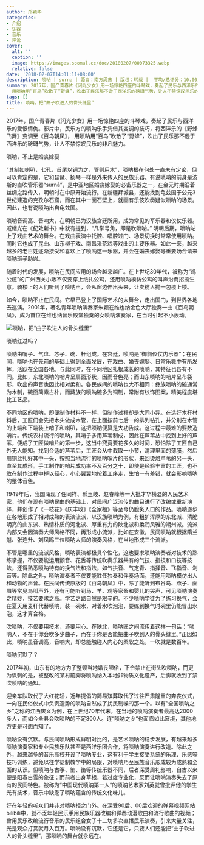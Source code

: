 ```yaml
---
author: 邝颖华
categories:
- 介绍
- 乐器
- 音乐
- 评论
cover:
  alt: ''
  caption: ''
  image: https://images.soomal.cc/doc/20180207/00073325.webp
  relative: false
date: '2018-02-07T14:01:11+08:00'
description: 唢呐 | surna | 源自：南方周末 | 版权：转载 |  平均/总评分：10.00/10
summary: 2017年，国产青春片《闪光少女》用一场惊艳四座的斗琴戏，奏起了民乐与西洋乐的爱恨情仇。影片中，民乐方的唢呐乐手凭借其变调的技巧，将西洋乐的《野蜂飞舞》变调至《百鸟朝凤》，
  用唢呐用“百鸟”吹散了“野蜂”，吹出了民乐那不逊于西洋乐的磅礴气势，让人不禁惊叹民乐的非凡魅力……
tags: []
title: 唢呐，把“曲子吹进人的骨头缝里”
---
```


2017年，国产青春片《闪光少女》用一场惊艳四座的斗琴戏，奏起了民乐与西洋乐的爱恨情仇。影片中，民乐方的唢呐乐手凭借其变调的技巧，将西洋乐的《野蜂飞舞》变调至《百鸟朝凤》， 用唢呐用“百鸟”吹散了“野蜂”，吹出了民乐那不逊于西洋乐的磅礴气势，让人不禁惊叹民乐的非凡魅力。

唢呐，不止是婚丧嫁娶

“其制如喇叭，七孔，首尾以铜为之，管则用木”，唢呐根在何处一直未有定论，但可以肯定的是，它和琵琶、扬琴一样是外来传入的民族乐器。有说唢呐的前身是波斯的直吹管乐器“surnā”，是中亚地区婚丧嫁娶的必备乐器之一，在金元时期沿着丝绸之路传入，明朝时在中原开始流行。在新疆拜城县，还能找到龟兹国于公元3世纪建造的克孜尔石窟，而在其中一面石壁上，就画有乐伎吹奏疑似唢呐的场景。因此，也有说唢呐出自龟兹国。

唢呐音调高、音响大，在明朝已为汉族宫廷所用，成为常见的军乐器和仪仗乐器。戚继光在《纪效新书》中就有提到，“凡掌号角，即是吹唢呐。” 明朝后期，唢呐站上了戏曲艺术的舞台。在戏曲表演中托腔、唱腔过门、场景切换时常常使用唢呐。同时它也成了昆曲、山东柳子戏、南昌采茶戏等戏曲的主要乐器。如此一来，越来越多的老百姓逐渐接受和喜欢上了唢呐这一乐器，并会在婚丧嫁娶等重要场合请来唢呐班子助兴。

随着时代的发展，唢呐在民间应用的场合越来越广。在上世纪30年代，被称为“鸡公榄”的广州西关小贩不仅要穿上纸扎公鸡，还用唢呐模仿公鸡的叫声沿街招揽生意。骑楼上的人们听到了唢呐声，会从窗边伸出头来，让卖榄人抛一包榄上楼。

如今，唢呐不止在民间。它早已登上了国际艺术的大舞台，走出国门，到世界各地去巡演。2001年，著名青年唢呐演奏家朱颖在维也纳金色大厅独奏一曲《百鸟朝凤》，成为首位在维也纳音乐殿堂独奏的女唢呐演奏家，在当时引起不小轰动。

![唢呐，把“曲子吹进人的骨头缝里”](https://images.soomal.cc/doc/20180207/00073325.webp)





唢呐红过吗？

唢呐由哨子、气盘、芯子、碗、杆组成。在宫廷，唢呐是“御前仪仗内乐器”；在民间，唢呐也在先前的基础上得到全面发展，在戏曲、婚丧嫁娶、日常乐舞中有所发挥，活跃在全国各地。与此同时，在不同地区扎根成长的唢呐，其特征也各有不同。比如，东北唢呐的哨片呈扇面形状，因而音色亮；而山东唢呐的哨片呈布袋形，吹出的声音也因此相对柔和。各民族间的唢呐也大不相同：彝族唢呐的碗通常为木制，碗面简素古朴，而藏族的唢呐碗多为铜制，常附有纹饰图案，精美程度堪比工艺品。

不同地区的唢呐，即便制作材料不一样，但制作过程却是大同小异。在选好木杆材料后，工匠们会先把木头做成木管，在上面按前七后一的排列钻孔，并分别在木管的上端和下端装上哨子和喇叭，这把唢呐便算是大功告成。这过程中最难的要数造哨片。传统农村流行的唢呐，其哨子多用芦苇制成，因此在芦苇丛中找到上好的芦苇，便成了工匠做哨片的第一步，这当中究竟要花多久的时间，恐怕除了工匠自己外无人能知。找到合适的芦苇后，工匠会从中截取一小节，清理里面的薄膜，然后用铜丝扎好其中一头，按照当地流行的唢呐哨片的形状，来回烫烙芦苇的另一头，直至其成形。手工制作的哨片成功率不及百分之十，即使是经验丰富的工匠，也不敢在制作过程中掉以轻心，小心翼翼地按着工序走，生怕一有差错，就会影响唢呐的整体音色。

1949年后，我国涌现了任同祥、郝玉岐、赵春峰等一大批才华横溢的人民艺术家，他们在现有唢呐民曲的基础上，对民间广泛流传的曲目进行了改编或重新演绎，并创作了《一枝花》《庆丰收》《全家福》等至今仍脍炙人口的作品。唢呐逐步在各地形成了相对成熟的表演流派，以汉族唢呐为例，有粗犷浑厚的东北派、清脆明亮的山东派、热情朴质的河北派、厚重有力的陕北派和柔润风雅的潮州派。流派内部又会因演奏大师风格不同，再形成小流派，比如在安徽，民间唢呐就根据隋兰魁、张连升、刘凤鸣三位唢呐大师的演奏风格，在当地形成三个流派。

不管是哪里的流派风格，唢呐表演都极具个性化，这也要求唢呐演奏者对技术的熟练掌握，不仅要能运用颤音、花舌等传统吹奏乐器共有的气技、指技和口技等技法，还得熟悉唢呐特有的换气法和指法，如气拱音、气定青、指揉音、飞指音、剁音等。除此之外，唢呐演奏者不仅要能胜任独奏和伴奏场面，还能用唢呐模仿出人和动物的声音。在民间传统原版的《百鸟朝凤》中，除了能听到布谷鸟、燕子、画眉等常见鸟叫声外，还有可能听到马、羊、鸡等家畜和婴儿的哭声，可见唢呐演奏之精妙，技艺要求之高。学艺之路自然是艰辛的。不少唢呐学徒为了练习换气，会在夏天用麦秆代替唢呐，装一碗水，对着水吹泡泡，要练到换气时碗里仍能冒出水泡，这才算合格。

吹唢呐，不仅要用技术，还要用心。在陕北，唢呐匠之间流传着这样一句话：“唢呐人，不在于你会吹多少曲子，而在于你是否能把曲子吹到人的骨头缝里。”正因如此，唢呐虽音调高，音响大，却总能触碰人内心的柔软之处，一吹就是数百年。

唢呐沉默了？

2017年初，山东有的地方为了整顿当地婚丧陋俗，下令禁止在街头吹唢呐，而更为讽刺的是，被整改的某村前脚将唢呐纳入本地非物质文化遗产，后脚就收到了禁吹唢呐的通知。

迎亲车队取代了大红花轿，近年提倡的简易殡葬取代了过往严肃隆重的奔丧仪式，一向在民俗仪式中负责造势的唢呐自然成了扰民制噪的那一个。以有“全国唢呐之乡”之称的江西庆义为例，在上世纪70年代末，在当地的唢呐演奏者最高达2000多人，而如今全县会吹唢呐的不足300人。连“唢呐之乡“也面临如此窘境，其他地方更是可想而知了。

唢呐没有沉默。与民间唢呐形成鲜明对比的，是艺术唢呐的稳步发展，有越来越多唢呐演奏家和专业民族乐队甚至是西洋乐团合作，将唢呐演奏进行改造。除此之外，越来越多的音乐高校开设了唢呐专业，这有利于学生接受系统的乐理、乐感等技巧训练，避免以往学徒制教学中的局限，对唢呐乃至民族音乐形成较为成熟和全面的认识。但唢呐与古筝、笙、笛等传统乐器不同，后者深受周礼影响，自古以来便是阳春白雪的象征；而前者出身草根，若过度专业化，反而让唢呐演奏失去了原有的民间特色。被称为“中国现代唢呐第一人”的唢呐艺术家刘英就曾批评他的学生光有技术，音乐中缺乏了唢呐蕴含的传统文化味儿。

好在年轻的听众们并非对唢呐拒之门外。在深受90后、00后欢迎的弹幕视频网站bilibili中，就不乏年轻民乐手用民族乐器改编和弹奏动漫歌曲和流行歌曲的视频；曾用民乐改编流行音乐的民乐组合女子十二坊多次直播民乐演奏，引来大量关注，光是观众打赏就月入百万。唢呐没有沉默，它还是它，只要人们还能把“曲子吹进人的骨头缝里”，那唢呐的舞台就永远在。